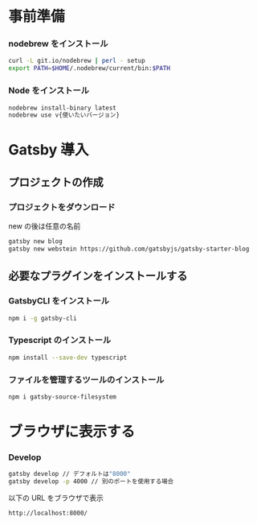 # 事前準備

### nodebrew をインストール

```Bash
curl -L git.io/nodebrew | perl - setup
export PATH=$HOME/.nodebrew/current/bin:$PATH
```

### Node をインストール

```Bash
nodebrew install-binary latest
nodebrew use v{使いたいバージョン}
```

# Gatsby 導入

## プロジェクトの作成

### プロジェクトをダウンロード

new の後は任意の名前

```Bash
gatsby new blog
gatsby new webstein https://github.com/gatsbyjs/gatsby-starter-blog
```

## 必要なプラグインをインストールする

### GatsbyCLI をインストール

```Bash
npm i -g gatsby-cli
```

### Typescript のインストール

```Bash
npm install --save-dev typescript
```

### ファイルを管理するツールのインストール

```Bash
npm i gatsby-source-filesystem
```

# ブラウザに表示する

### Develop

```Bash
gatsby develop // デフォルトは"8000"
gatsby develop -p 4000 // 別のポートを使用する場合
```

以下の URL をブラウザで表示

```Bash
http://localhost:8000/
```
